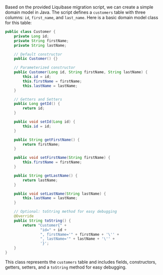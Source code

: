 Based on the provided Liquibase migration script, we can create a simple domain model in Java. The script defines a `customers` table with three columns: `id`, `first_name`, and `last_name`. Here is a basic domain model class for this table:

```java
public class Customer {
    private Long id;
    private String firstName;
    private String lastName;

    // Default constructor
    public Customer() {}

    // Parameterized constructor
    public Customer(Long id, String firstName, String lastName) {
        this.id = id;
        this.firstName = firstName;
        this.lastName = lastName;
    }

    // Getters and Setters
    public Long getId() {
        return id;
    }

    public void setId(Long id) {
        this.id = id;
    }

    public String getFirstName() {
        return firstName;
    }

    public void setFirstName(String firstName) {
        this.firstName = firstName;
    }

    public String getLastName() {
        return lastName;
    }

    public void setLastName(String lastName) {
        this.lastName = lastName;
    }

    // Optional: toString method for easy debugging
    @Override
    public String toString() {
        return "Customer{" +
                "id=" + id +
                ", firstName='" + firstName + '\'' +
                ", lastName='" + lastName + '\'' +
                '}';
    }
}
```

This class represents the `customers` table and includes fields, constructors, getters, setters, and a `toString` method for easy debugging.